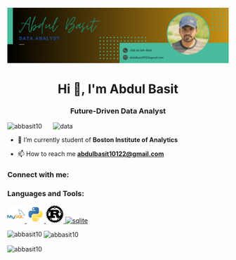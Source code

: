 ![logo](https://github.com/abbasit10/abbasit10/blob/main/Green%20Vibrant%20Professional%20Data%20Analyst%20LinkedIn%20Banner.png)
<h1 align="center">Hi 👋, I'm Abdul Basit</h1>
<h3 align="center">Future-Driven Data Analyst</h3>

<img align= "right" alt= "data" width= "400" src= "https://miro.medium.com/v2/resize:fit:679/0*JReDjt8autJLJVzq.gif">

<p align="left"> <img src="https://komarev.com/ghpvc/?username=abbasit10&label=Profile%20views&color=0e75b6&style=flat" alt="abbasit10" /> </p>

- 🔭 I’m currently student of **Boston Institute of Analytics**

- 📫 How to reach me **abdulbasit10122@gmail.com**

<h3 align="left">Connect with me:</h3>
<p align="left">
</p>

<h3 align="left">Languages and Tools:</h3>
<p align="left"> <a href="https://www.mysql.com/" target="_blank" rel="noreferrer"> <img src="https://raw.githubusercontent.com/devicons/devicon/master/icons/mysql/mysql-original-wordmark.svg" alt="mysql" width="40" height="40"/> </a> <a href="https://www.python.org" target="_blank" rel="noreferrer"> <img src="https://raw.githubusercontent.com/devicons/devicon/master/icons/python/python-original.svg" alt="python" width="40" height="40"/> </a> <a href="https://www.rust-lang.org" target="_blank" rel="noreferrer"> <img src="https://raw.githubusercontent.com/devicons/devicon/master/icons/rust/rust-plain.svg" alt="rust" width="40" height="40"/> </a> <a href="https://www.sqlite.org/" target="_blank" rel="noreferrer"> <img src="https://www.vectorlogo.zone/logos/sqlite/sqlite-icon.svg" alt="sqlite" width="40" height="40"/> </a> </p>

<p><img align="left" src="https://github-readme-stats.vercel.app/api/top-langs?username=abbasit10&show_icons=true&locale=en&layout=compact" alt="abbasit10" /></p>

<p>&nbsp;<img align="center" src="https://github-readme-stats.vercel.app/api?username=abbasit10&show_icons=true&locale=en" alt="abbasit10" /></p>

<p><img align="center" src="https://github-readme-streak-stats.herokuapp.com/?user=abbasit10&" alt="abbasit10" /></p>
